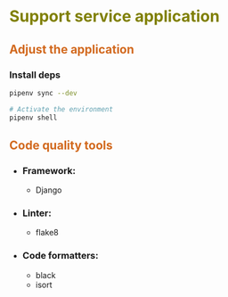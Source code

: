 # <span style="color:olive">Support service application</span>


## <span style="color:Chocolate">Adjust the application</span>

### Install deps

```bash
pipenv sync --dev

# Activate the environment
pipenv shell
```

## <span style="color:Chocolate">Code quality tools</span>

- ### Framework:
    - Django

- ### Linter:
    - flake8
- ### Code formatters:
    - black
    - isort